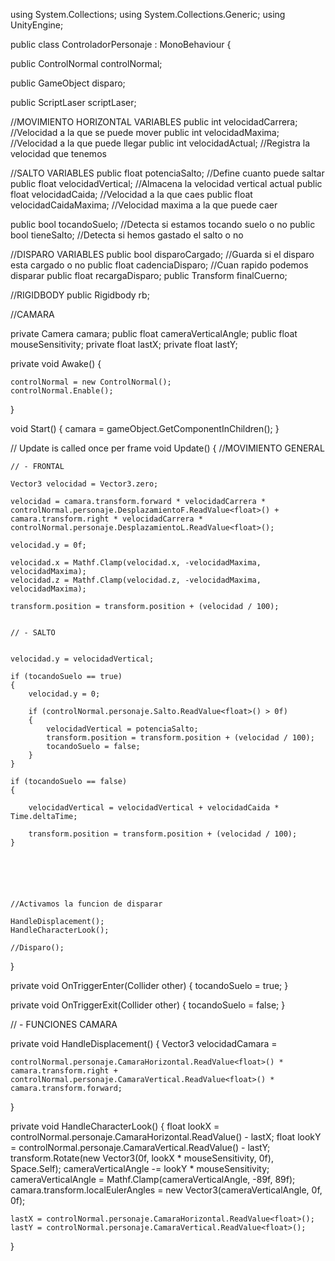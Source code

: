 using System.Collections;
using System.Collections.Generic;
using UnityEngine;

public class ControladorPersonaje : MonoBehaviour
{

public ControlNormal controlNormal;

public GameObject disparo;

public ScriptLaser scriptLaser;

//MOVIMIENTO HORIZONTAL VARIABLES
public int velocidadCarrera; //Velocidad a la que se puede mover
public int velocidadMaxima; //Velocidad a la que puede llegar
public int velocidadActual; //Registra la velocidad que tenemos

//SALTO VARIABLES
public float potenciaSalto; //Define cuanto puede saltar
public float velocidadVertical; //Almacena la velocidad vertical actual
public float velocidadCaida; //Velocidad a la que caes
public float velocidadCaidaMaxima; //Velocidad maxima a la que puede caer

public bool tocandoSuelo; //Detecta si estamos tocando suelo o no
public bool tieneSalto; //Detecta si hemos gastado el salto o no

//DISPARO VARIABLES
public bool disparoCargado; //Guarda si el disparo esta cargado o no
public float cadenciaDisparo; //Cuan rapido podemos disparar
public float recargaDisparo;
public Transform finalCuerno;

//RIGIDBODY
public Rigidbody rb;

//CAMARA

private Camera camara;
public float cameraVerticalAngle;
public float mouseSensitivity;
private float lastX;
private float lastY;




private void Awake()
{

    controlNormal = new ControlNormal();
    controlNormal.Enable();

}

void Start()
{
    camara = gameObject.GetComponentInChildren<Camera>();
}

// Update is called once per frame
void Update()
{
    //MOVIMIENTO GENERAL

    // - FRONTAL

    Vector3 velocidad = Vector3.zero;

    velocidad = camara.transform.forward * velocidadCarrera * controlNormal.personaje.DesplazamientoF.ReadValue<float>() +
    camara.transform.right * velocidadCarrera * controlNormal.personaje.DesplazamientoL.ReadValue<float>();

    velocidad.y = 0f;

    velocidad.x = Mathf.Clamp(velocidad.x, -velocidadMaxima, velocidadMaxima);
    velocidad.z = Mathf.Clamp(velocidad.z, -velocidadMaxima, velocidadMaxima);

    transform.position = transform.position + (velocidad / 100);


    // - SALTO


    velocidad.y = velocidadVertical;

    if (tocandoSuelo == true)
    {
        velocidad.y = 0;

        if (controlNormal.personaje.Salto.ReadValue<float>() > 0f)
        {
            velocidadVertical = potenciaSalto;
            transform.position = transform.position + (velocidad / 100);
            tocandoSuelo = false;
        }
    }

    if (tocandoSuelo == false)
    {

        velocidadVertical = velocidadVertical + velocidadCaida * Time.deltaTime;

        transform.position = transform.position + (velocidad / 100);
    }






    //Activamos la funcion de disparar

    HandleDisplacement();
    HandleCharacterLook();

    //Disparo();

    

}


private void OnTriggerEnter(Collider other)
{
    tocandoSuelo = true;
}

private void OnTriggerExit(Collider other)
{
    tocandoSuelo = false;
}

// - FUNCIONES CAMARA

private void HandleDisplacement()
{
    Vector3 velocidadCamara =

    controlNormal.personaje.CamaraHorizontal.ReadValue<float>() * camara.transform.right +
    controlNormal.personaje.CamaraVertical.ReadValue<float>() * camara.transform.forward;
}


private void HandleCharacterLook()
{
    float lookX = controlNormal.personaje.CamaraHorizontal.ReadValue<float>() - lastX;
    float lookY = controlNormal.personaje.CamaraVertical.ReadValue<float>() - lastY;
    transform.Rotate(new Vector3(0f, lookX * mouseSensitivity, 0f), Space.Self);
    cameraVerticalAngle -= lookY * mouseSensitivity;
    cameraVerticalAngle = Mathf.Clamp(cameraVerticalAngle, -89f, 89f);
    camara.transform.localEulerAngles = new Vector3(cameraVerticalAngle, 0f, 0f);

    lastX = controlNormal.personaje.CamaraHorizontal.ReadValue<float>();
    lastY = controlNormal.personaje.CamaraVertical.ReadValue<float>();

}
